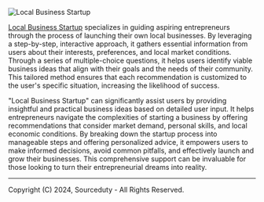 ![Local Business Startup](https://github.com/sourceduty/Local_Business_Startup/assets/123030236/c531f42c-defd-489a-8321-1917c1c3d180)

[Local Business Startup](https://chatgpt.com/g/g-MSZuztjOg-local-business-startup) specializes in guiding aspiring entrepreneurs through the process of launching their own local businesses. By leveraging a step-by-step, interactive approach, it gathers essential information from users about their interests, preferences, and local market conditions. Through a series of multiple-choice questions, it helps users identify viable business ideas that align with their goals and the needs of their community. This tailored method ensures that each recommendation is customized to the user's specific situation, increasing the likelihood of success.

"Local Business Startup" can significantly assist users by providing insightful and practical business ideas based on detailed user input. It helps entrepreneurs navigate the complexities of starting a business by offering recommendations that consider market demand, personal skills, and local economic conditions. By breaking down the startup process into manageable steps and offering personalized advice, it empowers users to make informed decisions, avoid common pitfalls, and effectively launch and grow their businesses. This comprehensive support can be invaluable for those looking to turn their entrepreneurial dreams into reality.

***
Copyright (C) 2024, Sourceduty - All Rights Reserved.
